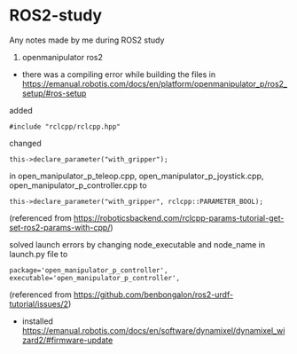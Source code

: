 # ROS2-study
Any notes made by me during ROS2 study

1) openmanipulator ros2

- there was a compiling error while building the files in https://emanual.robotis.com/docs/en/platform/openmanipulator_p/ros2_setup/#ros-setup

added
```
#include "rclcpp/rclcpp.hpp"
```
changed 
```
this->declare_parameter("with_gripper");
```
in open_manipulator_p_teleop.cpp, open_manipulator_p_joystick.cpp, open_manipulator_p_controller.cpp to
```
this->declare_parameter("with_gripper", rclcpp::PARAMETER_BOOL);
```
(referenced from https://roboticsbackend.com/rclcpp-params-tutorial-get-set-ros2-params-with-cpp/)


solved launch errors by changing node_executable and node_name in launch.py file to
```
package='open_manipulator_p_controller',
executable='open_manipulator_p_controller',
```
(referenced from https://github.com/benbongalon/ros2-urdf-tutorial/issues/2)


+ installed https://emanual.robotis.com/docs/en/software/dynamixel/dynamixel_wizard2/#firmware-update
